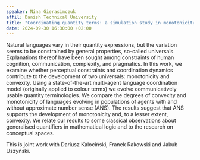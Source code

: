```yaml
---
speaker: Nina Gierasimczuk
affil: Danish Technical University
title: "Coordinating quantity terms: a simulation study in monotonicity and convexity"
date: 2024-09-30 16:30:00 +02:00
--- 
```

Natural languages vary in their quantity expressions, but the variation seems to be constrained by general properties, so-called universals.
Explanations thereof have been sought among constraints of human cognition, communication, complexity, and pragmatics.
In this work, we examine whether perceptual constraints and coordination dynamics contribute to  the  development  of  two  universals: monotonicity and convexity.
Using a state-of-the-art multi-agent language coordination model (originally applied to colour terms) we evolve communicatively  usable  quantity  terminologies.
We compare the degrees of convexity and monotonicity of languages evolving in populations of agents with and without approximate number sense (ANS).
The results suggest that ANS supports the development of monotonicity and, to a lesser extent, convexity.
We relate our results to some classical observations about generalised quantifiers in mathematical logic and to the research on conceptual spaces.

This is joint work with Dariusz Kalociński, Franek Rakowski and Jakub Uszyński.